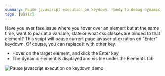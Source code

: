 ```yaml
---
summary: Pause javascript execution on keydown. Handy to debug dynamic element  
tags: [Basic]
---
```


Have you ever face issue where you hover over an element but at the same time, want to peak at a variable, state or what css classes are binded to that element? This script will pause current page javascript excution on "Enter" keydown. Of course, you can replace it with other key.

- Hover on the target element, and click the Enter key
- The dynamic element is displayed and visible under the Elements tab





![Pause javascript execution on keydown demo](/stores-assets/pause-javascript-execution-on-keydown/demo.webp)